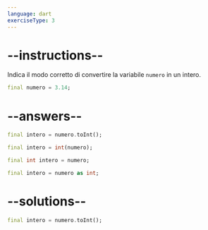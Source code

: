 ```yaml
---
language: dart
exerciseType: 3
---
```


# --instructions--

Indica il modo corretto di convertire la variabile `numero` in un intero.
```dart
final numero = 3.14;
```

# --answers--

```dart
final intero = numero.toInt();
```

```dart
final intero = int(numero);
```

```dart
final int intero = numero;
```

```dart
final intero = numero as int;
```

# --solutions--

```dart
final intero = numero.toInt();
```
